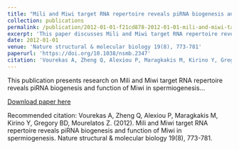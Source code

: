 ```yaml
---
title: "Mili and Miwi target RNA repertoire reveals piRNA biogenesis and function of Miwi in spermiogenesis"
collection: publications
permalink: /publication/2012-01-01-f21cd878-2012-01-01-mili-and-miwi-target-rna-repe
excerpt: 'This paper discusses Mili and Miwi target RNA repertoire reveals piRNA biogenesis and function of Miwi in spermiogenesis...'
date: 2012-01-01
venue: 'Nature structural & molecular biology 19(8), 773-781'
paperurl: 'https://doi.org/10.1038/nsmb.2347'
citation: 'Vourekas A, Zheng Q, Alexiou P, Maragkakis M, Kirino Y, Gregory BD, Mourelatos Z. (2012). Mili and Miwi target RNA repertoire reveals piRNA biogenesis and function of Miwi in spermiogenesis. Nature structural & molecular biology 19(8), 773-781.'
---
```


This publication presents research on Mili and Miwi target RNA repertoire reveals piRNA biogenesis and function of Miwi in spermiogenesis...

[Download paper here](https://doi.org/10.1038/nsmb.2347)

Recommended citation: Vourekas A, Zheng Q, Alexiou P, Maragkakis M, Kirino Y, Gregory BD, Mourelatos Z. (2012). Mili and Miwi target RNA repertoire reveals piRNA biogenesis and function of Miwi in spermiogenesis. Nature structural & molecular biology 19(8), 773-781.
